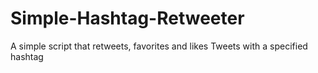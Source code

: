 # Simple-Hashtag-Retweeter
A simple script that retweets, favorites and likes Tweets with a specified hashtag
